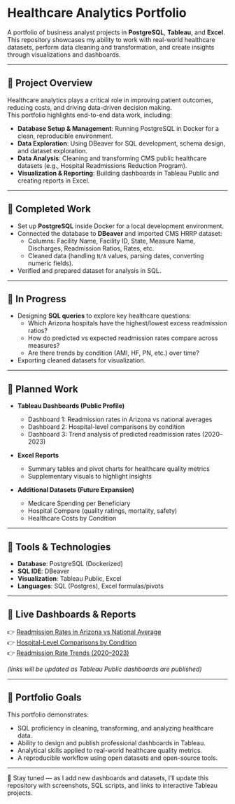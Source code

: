 # Healthcare Analytics Portfolio

A portfolio of business analyst projects in **PostgreSQL**, **Tableau**, and **Excel**.  
This repository showcases my ability to work with real-world healthcare datasets, perform data cleaning and transformation, and create insights through visualizations and dashboards.  

---

## 🔹 Project Overview
Healthcare analytics plays a critical role in improving patient outcomes, reducing costs, and driving data-driven decision making.  
This portfolio highlights end-to-end data work, including:

- **Database Setup & Management**: Running PostgreSQL in Docker for a clean, reproducible environment.  
- **Data Exploration**: Using DBeaver for SQL development, schema design, and dataset exploration.  
- **Data Analysis**: Cleaning and transforming CMS public healthcare datasets (e.g., Hospital Readmissions Reduction Program).  
- **Visualization & Reporting**: Building dashboards in Tableau Public and creating reports in Excel.  

---

## 🔹 Completed Work
- Set up **PostgreSQL** inside Docker for a local development environment.  
- Connected the database to **DBeaver** and imported CMS HRRP dataset:  
  - Columns: Facility Name, Facility ID, State, Measure Name, Discharges, Readmission Ratios, Rates, etc.  
  - Cleaned data (handling `N/A` values, parsing dates, converting numeric fields).  
- Verified and prepared dataset for analysis in SQL.  

---

## 🔹 In Progress
- Designing **SQL queries** to explore key healthcare questions:  
  - Which Arizona hospitals have the highest/lowest excess readmission ratios?  
  - How do predicted vs expected readmission rates compare across measures?  
  - Are there trends by condition (AMI, HF, PN, etc.) over time?  
- Exporting cleaned datasets for visualization.  

---

## 🔹 Planned Work
- **Tableau Dashboards (Public Profile)**  
  - Dashboard 1: Readmission rates in Arizona vs national averages  
  - Dashboard 2: Hospital-level comparisons by condition  
  - Dashboard 3: Trend analysis of predicted readmission rates (2020–2023)  

- **Excel Reports**  
  - Summary tables and pivot charts for healthcare quality metrics  
  - Supplementary visuals to highlight insights  

- **Additional Datasets (Future Expansion)**  
  - Medicare Spending per Beneficiary  
  - Hospital Compare (quality ratings, mortality, safety)  
  - Healthcare Costs by Condition  

---

## 🔹 Tools & Technologies
- **Database**: PostgreSQL (Dockerized)  
- **SQL IDE**: DBeaver  
- **Visualization**: Tableau Public, Excel  
- **Languages**: SQL (Postgres), Excel formulas/pivots  

---

## 🔹 Live Dashboards & Reports
👉 [Readmission Rates in Arizona vs National Average](#)  
👉 [Hospital-Level Comparisons by Condition](#)  
👉 [Readmission Rate Trends (2020–2023)](#)  

*(links will be updated as Tableau Public dashboards are published)*  

---

## 🔹 Portfolio Goals
This portfolio demonstrates:
- SQL proficiency in cleaning, transforming, and analyzing healthcare data.  
- Ability to design and publish professional dashboards in Tableau.  
- Analytical skills applied to real-world healthcare quality metrics.  
- A reproducible workflow using open datasets and open-source tools.  

---

📌 Stay tuned — as I add new dashboards and datasets, I’ll update this repository with screenshots, SQL scripts, and links to interactive Tableau projects.  

